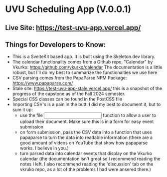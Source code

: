 
# UVU Scheduling App (V.0.0.1)


## Live Site: https://test-uvu-app.vercel.app/


## Things for Developers to Know:

- This is a SvelteKit based app. It is built using the Skeleton.dev library.
- The calendar functionality comes from a Github repo, "Calendar" by Vkurko: https://github.com/vkurko/calendar The documentation is a little robust, but I'll do my best to summarize the functionalties we use here
- CSV parsing comes from the PapaParse NPM Package: https://www.papaparse.com/
- Stale site: https://test-uvu-app-stale.vercel.app/ this is a snapshot of the progress of the capstone as of the Fall 2024 semester.
- Special CSS classes can be found in the PostCSS file
- Importing CSV's is a pain in the butt. I did my best to document it, but to sum it up: 
    - use the file <input> function to allow a user to upload their document. Make sure this is in a form for easy event submission
    -  on form submission, pass the CSV data into a function that uses papaparse to turn the data into readable information (there are a good amount of videos on YouTube that show how papaparse works. I believe in you.)
    - turn parsed data into calendar events that display on the Vkurko calendar (the documentation isn't great so I recommend reading the notes I left. I also recommend reading the 'discussion' tab on the vkruko repo, as a lot of the problems I had were ansered there.)